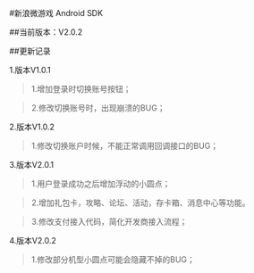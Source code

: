 #新浪微游戏 Android SDK

##当前版本：V2.0.2

##更新记录

1.版本V1.0.1
>1.增加登录时切换账号按钮；

>2.修改切换账号时，出现崩溃的BUG；

2.版本V1.0.2
>1.修改切换账户时候，不能正常调用回调接口的BUG；

3.版本V2.0.1
>1.用户登录成功之后增加浮动的小圆点；

>2.增加礼包卡，攻略、论坛、活动，存卡箱、消息中心等功能。

>3.修改支付接入代码，简化开发商接入流程；

4.版本V2.0.2
>1.修改部分机型小圆点可能会隐藏不掉的BUG；

